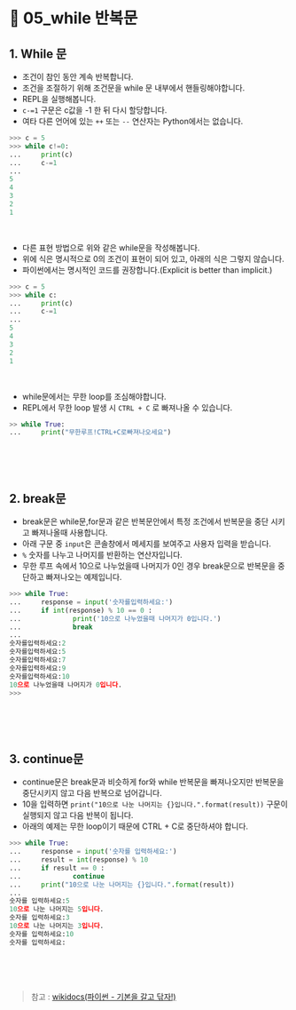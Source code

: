 # 📝 05_while 반복문

## 1. While 문
* 조건이 참인 동안 계속 반복합니다.
* 조건을 조절하기 위해 조건문을 while 문 내부에서 핸들링해야합니다.
* REPL을 실행해봅니다.
* `c-=1` 구문은 c값을 -1 한 뒤 다시 할당합니다.
* 여타 다른 언어에 있는 `++` 또는 `--` 연산자는 Python에서는 없습니다.
```python
>>> c = 5
>>> while c!=0:
...     print(c)
...     c-=1
... 
5
4
3
2
1
```
<br/>

* 다른 표현 방법으로 위와 같은 while문을 작성해봅니다.
* 위에 식은 명시적으로 0의 조건이 표현이 되어 있고, 아래의 식은 그렇지 않습니다.
* 파이썬에서는 명시적인 코드를 권장합니다.(Explicit is better than implicit.)
```python
>>> c = 5
>>> while c:
...     print(c)
...     c-=1
... 
5
4
3
2
1
```
<br/>

* while문에서는 무한 loop를 조심해야합니다.
* REPL에서 무한 loop 발생 시 `CTRL + C` 로 빠져나올 수 있습니다.
```python
>> while True:
...     print("무한루프!CTRL+C로빠져나오세요")   
```

<br/><br/><br/>
## 2. break문
* break문은 while문,for문과 같은 반복문안에서 특정 조건에서 반복문을 중단 시키고 빠져나올때 사용합니다.
* 아래 구문 중 `input`은 콘솔창에서 메세지를 보여주고 사용자 입력을 받습니다.
* `%` 숫자를 나누고 나머지를 반환하는 연산자입니다.
* 무한 루프 속에서 10으로 나누었을때 나머지가 0인 경우 break문으로 반복문을 중단하고 빠져나오는 예제입니다.
```python
>>> while True:
...     response = input('숫자를입력하세요:')
...     if int(response) % 10 == 0 :
...             print('10으로 나누었을때 나머지가 0입니다.')
...             break
... 
숫자를입력하세요:2
숫자를입력하세요:5
숫자를입력하세요:7
숫자를입력하세요:9
숫자를입력하세요:10
10으로 나누었을때 나머지가 0입니다.
>>> 
```


<br/><br/><br/>
## 3. continue문
* continue문은 break문과 비슷하게 for와 while 반복문을 빠져나오지만 반복문을 중단시키지 않고 다음 반복으로 넘어갑니다.
* 10을 입력하면 `print("10으로 나눈 나머지는 {}입니다.".format(result))` 구문이 실행되지 않고 다음 반복이 됩니다.
* 아래의 예제는 무한 loop이기 때문에 CTRL + C로 중단하셔야 합니다.
```python
>>> while True:
...     response = input('숫자를 입력하세요:')
...     result = int(response) % 10
...     if result == 0 :
...             continue
...     print("10으로 나눈 나머지는 {}입니다.".format(result))
... 
숫자를 입력하세요:5
10으로 나눈 나머지는 5입니다.
숫자를 입력하세요:3
10으로 나눈 나머지는 3입니다.
숫자를 입력하세요:10
숫자를 입력하세요:
```




<br/><br/><br/>
> 참고 : [wikidocs(파이썬 - 기본을 갈고 닦자!)](https://wikidocs.net/16033)
